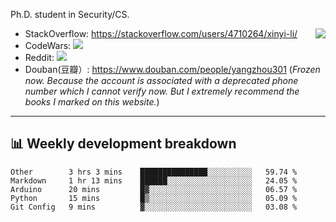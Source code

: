 Ph.D. student in Security/CS.

<img align="right" src="https://github-readme-stats.vercel.app/api?username=li-xin-yi&count_private=true&show_icons=true&hide_title=true&theme=tokyonight" />

- StackOverflow: https://stackoverflow.com/users/4710264/xinyi-li/
- CodeWars: [![](https://www.codewars.com/users/xy-li/badges/micro)](https://www.codewars.com/users/xy-li/)
- Reddit: [![](https://img.shields.io/reddit/user-karma/combined/xy-li?style=social)](https://www.reddit.com/user/xy-li/)
- Douban(豆瓣）: https://www.douban.com/people/yangzhou301  (*Frozen now. Because the account is associated with a deprecated phone number which I cannot verify now. But I extremely recommend the books I marked on this website.*)

---

## 📊 Weekly development breakdown

<!--START_SECTION:waka-->
```text
Other        3 hrs 3 mins    ███████████████░░░░░░░░░░   59.74 % 
Markdown     1 hr 13 mins    ██████░░░░░░░░░░░░░░░░░░░   24.05 % 
Arduino      20 mins         █▓░░░░░░░░░░░░░░░░░░░░░░░   06.57 % 
Python       15 mins         █▒░░░░░░░░░░░░░░░░░░░░░░░   05.09 % 
Git Config   9 mins          ▓░░░░░░░░░░░░░░░░░░░░░░░░   03.08 % 
```
<!--END_SECTION:waka-->
